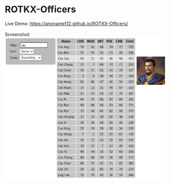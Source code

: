 # ROTKX-Officers
Live Demo: https://anoname112.github.io/ROTKX-Officers/
<br /><br />
Screenshot:
<br />
<a href="https://anoname112.github.io/ROTKX-Officers/">
   <img src="https://raw.githubusercontent.com/Anoname112/ROTKX-Officers/main/ss.png" title="ROTKX Officers">
</a>
